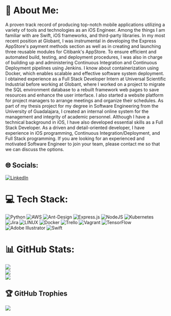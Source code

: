 # 💫 About Me:
A proven track record of producing top-notch mobile applications utilizing a variety of tools and technologies as an iOS Engineer. Among the things I am familiar with are Swift, iOS frameworks, and third-party libraries.
In my most recent position at Globant, I was instrumental in developing the Express AppStore's payment methods section as well as in creating and launching three reusable modules for Citibank's AppStore. To ensure efficient and automated build, testing, and deployment procedures, I was also in charge of building up and administering Continuous Integration and Continuous Deployment pipelines using Jenkins. I know about containerization using Docker, which enables scalable and effective software system deployment.
I obtained experience as a Full Stack Developer Intern at Universal Scientific Industrial before working at Globant, where I worked on a project to migrate the SQL environment database to a rebuilt framework web pages to save resources and enhance the user interface. I also started a website platform for project managers to arrange meetings and organize their schedules.
As part of my thesis project for my degree in Software Engineering from the University of Guadalajara, I created an internal online system for the management and integrity of academic personnel. Although I have a technical background in iOS, I have also developed essential skills as a Full Stack Developer.
As a driven and detail-oriented developer, I have experience in iOS programming, Continuous Integration/Deployment, and Full Stack programming. If you are looking for an experienced and motivated Software Engineer to join your team, please contact me so that we can discuss the options.


## 🌐 Socials:
[![LinkedIn](https://img.shields.io/badge/LinkedIn-%230077B5.svg?logo=linkedin&logoColor=white)](https://linkedin.com/in/https://www.linkedin.com/in/jesusjimvaz/) 

# 💻 Tech Stack:
![Python](https://img.shields.io/badge/python-3670A0?style=for-the-badge&logo=python&logoColor=ffdd54) ![AWS](https://img.shields.io/badge/AWS-%23FF9900.svg?style=for-the-badge&logo=amazon-aws&logoColor=white) ![Ant-Design](https://img.shields.io/badge/-AntDesign-%230170FE?style=for-the-badge&logo=ant-design&logoColor=white) ![Express.js](https://img.shields.io/badge/express.js-%23404d59.svg?style=for-the-badge&logo=express&logoColor=%2361DAFB) ![NodeJS](https://img.shields.io/badge/node.js-6DA55F?style=for-the-badge&logo=node.js&logoColor=white) ![Kubernetes](https://img.shields.io/badge/kubernetes-%23326ce5.svg?style=for-the-badge&logo=kubernetes&logoColor=white) ![Jira](https://img.shields.io/badge/jira-%230A0FFF.svg?style=for-the-badge&logo=jira&logoColor=white) ![LINUX](https://img.shields.io/badge/Linux-FCC624?style=for-the-badge&logo=linux&logoColor=black) ![Docker](https://img.shields.io/badge/docker-%230db7ed.svg?style=for-the-badge&logo=docker&logoColor=white) ![Trello](https://img.shields.io/badge/Trello-%23026AA7.svg?style=for-the-badge&logo=Trello&logoColor=white) ![Vagrant](https://img.shields.io/badge/vagrant-%231563FF.svg?style=for-the-badge&logo=vagrant&logoColor=white) ![TensorFlow](https://img.shields.io/badge/TensorFlow-%23FF6F00.svg?style=for-the-badge&logo=TensorFlow&logoColor=white) ![Adobe Illustrator](https://img.shields.io/badge/adobeillustrator-%23FF9A00.svg?style=for-the-badge&logo=adobeillustrator&logoColor=white) ![Swift](https://img.shields.io/badge/swift-F54A2A?style=for-the-badge&logo=swift&logoColor=white)
# 📊 GitHub Stats:
![](https://github-readme-stats.vercel.app/api?username=Yisuax&theme=tokyonight&hide_border=false&include_all_commits=true&count_private=true)<br/>
![](https://github-readme-streak-stats.herokuapp.com/?user=Yisuax&theme=tokyonight&hide_border=false)<br/>
![](https://github-readme-stats.vercel.app/api/top-langs/?username=Yisuax&theme=tokyonight&hide_border=false&include_all_commits=true&count_private=true&layout=compact)

## 🏆 GitHub Trophies
![](https://github-profile-trophy.vercel.app/?username=Yisuax&theme=tokyonight&no-frame=false&no-bg=true&margin-w=4)

<!-- Proudly created with GPRM ( https://gprm.itsvg.in ) -->
